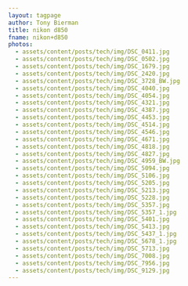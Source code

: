 ```yaml
---
layout: tagpage
author: Tony Bierman
title: nikon d850
fname: nikon+d850
photos:
  - assets/content/posts/tech/img/DSC_0411.jpg
  - assets/content/posts/tech/img/DSC_0502.jpg
  - assets/content/posts/tech/img/DSC_1679.jpg
  - assets/content/posts/tech/img/DSC_2420.jpg
  - assets/content/posts/tech/img/DSC_3728_BW.jpg
  - assets/content/posts/tech/img/DSC_4040.jpg
  - assets/content/posts/tech/img/DSC_4054.jpg
  - assets/content/posts/tech/img/DSC_4321.jpg
  - assets/content/posts/tech/img/DSC_4387.jpg
  - assets/content/posts/tech/img/DSC_4453.jpg
  - assets/content/posts/tech/img/DSC_4514.jpg
  - assets/content/posts/tech/img/DSC_4546.jpg
  - assets/content/posts/tech/img/DSC_4671.jpg
  - assets/content/posts/tech/img/DSC_4818.jpg
  - assets/content/posts/tech/img/DSC_4827.jpg
  - assets/content/posts/tech/img/DSC_4959_BW.jpg
  - assets/content/posts/tech/img/DSC_5094.jpg
  - assets/content/posts/tech/img/DSC_5106.jpg
  - assets/content/posts/tech/img/DSC_5205.jpg
  - assets/content/posts/tech/img/DSC_5213.jpg
  - assets/content/posts/tech/img/DSC_5228.jpg
  - assets/content/posts/tech/img/DSC_5357.jpg
  - assets/content/posts/tech/img/DSC_5357_1.jpg
  - assets/content/posts/tech/img/DSC_5401.jpg
  - assets/content/posts/tech/img/DSC_5413.jpg
  - assets/content/posts/tech/img/DSC_5437_1.jpg
  - assets/content/posts/tech/img/DSC_5678_1.jpg
  - assets/content/posts/tech/img/DSC_5713.jpg
  - assets/content/posts/tech/img/DSC_7008.jpg
  - assets/content/posts/tech/img/DSC_7956.jpg
  - assets/content/posts/tech/img/DSC_9129.jpg
---
```

